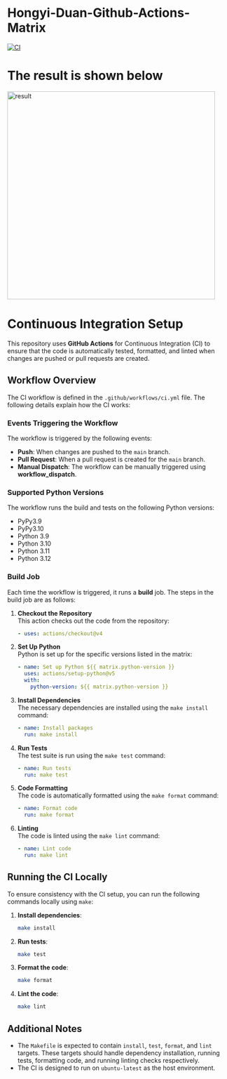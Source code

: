 # Hongyi-Duan-Github-Actions-Matrix

[![CI](https://github.com/nogibjj/Github-Actions-Matrix/actions/workflows/ci.yml/badge.svg)](https://github.com/nogibjj/Github-Actions-Matrix/actions/workflows/ci.yml)

# The result is shown below

<img width="474" alt="result" src="https://github.com/user-attachments/assets/e365bbc6-0db5-4e9e-8a6f-7fc8a4f704f2">

# Continuous Integration Setup

This repository uses **GitHub Actions** for Continuous Integration (CI) to ensure that the code is automatically tested, formatted, and linted when changes are pushed or pull requests are created.

## Workflow Overview

The CI workflow is defined in the `.github/workflows/ci.yml` file. The following details explain how the CI works:

### Events Triggering the Workflow

The workflow is triggered by the following events:
- **Push**: When changes are pushed to the `main` branch.
- **Pull Request**: When a pull request is created for the `main` branch.
- **Manual Dispatch**: The workflow can be manually triggered using **workflow_dispatch**.

### Supported Python Versions

The workflow runs the build and tests on the following Python versions:
- PyPy3.9
- PyPy3.10
- Python 3.9
- Python 3.10
- Python 3.11
- Python 3.12

### Build Job

Each time the workflow is triggered, it runs a **build** job. The steps in the build job are as follows:

1. **Checkout the Repository**  
   This action checks out the code from the repository:
   ```yaml
   - uses: actions/checkout@v4
   ```

2. **Set Up Python**  
   Python is set up for the specific versions listed in the matrix:
   ```yaml
   - name: Set up Python ${{ matrix.python-version }}
     uses: actions/setup-python@v5
     with:
       python-version: ${{ matrix.python-version }}
   ```

3. **Install Dependencies**  
   The necessary dependencies are installed using the `make install` command:
   ```yaml
   - name: Install packages
     run: make install
   ```

4. **Run Tests**  
   The test suite is run using the `make test` command:
   ```yaml
   - name: Run tests
     run: make test
   ```

5. **Code Formatting**  
   The code is automatically formatted using the `make format` command:
   ```yaml
   - name: Format code
     run: make format
   ```

6. **Linting**  
   The code is linted using the `make lint` command:
   ```yaml
   - name: Lint code
     run: make lint
   ```

## Running the CI Locally

To ensure consistency with the CI setup, you can run the following commands locally using `make`:

1. **Install dependencies**:
   ```bash
   make install
   ```

2. **Run tests**:
   ```bash
   make test
   ```

3. **Format the code**:
   ```bash
   make format
   ```

4. **Lint the code**:
   ```bash
   make lint
   ```

## Additional Notes

- The `Makefile` is expected to contain `install`, `test`, `format`, and `lint` targets. These targets should handle dependency installation, running tests, formatting code, and running linting checks respectively.
- The CI is designed to run on `ubuntu-latest` as the host environment.
